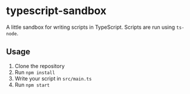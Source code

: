 # typescript-sandbox

A little sandbox for writing scripts in TypeScript. Scripts are run using `ts-node`.

## Usage

1. Clone the repository
2. Run `npm install`
3. Write your script in `src/main.ts`
4. Run `npm start`
